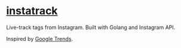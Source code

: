# [instatrack](http://instatrack.qas.im/)
Live-track tags from Instagram. Built with Golang and Instagram API.

Inspired by [Google Trends](https://www.google.com/trends/hottrends/visualize?pn=p1&nrow=4&ncol=5).

